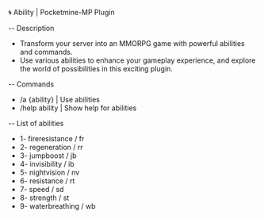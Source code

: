 🌀 Ability | Pocketmine-MP Plugin

-- Description
- Transform your server into an MMORPG game with powerful abilities and commands.
- Use various abilities to enhance your gameplay experience, and explore the world of possibilities in this exciting plugin.

-- Commands
- /a {ability} | Use abilities
- /help ability | Show help for abilities

-- List of abilities
- 1- fireresistance / fr
- 2- regeneration / rr
- 3- jumpboost / jb
- 4- invisibility / ib
- 5- nightvision / nv
- 6- resistance / rt
- 7- speed / sd
- 8- strength / st
- 9- waterbreathing / wb
